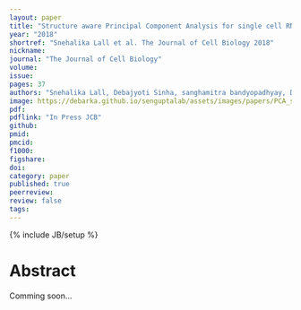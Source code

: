 ```yaml
---
layout: paper
title: "Structure aware Principal Component Analysis for single cell RNA-seq data(In Press JCB)"
year: "2018"
shortref: "Snehalika Lall et al. The Journal of Cell Biology 2018"
nickname:
journal: "The Journal of Cell Biology"
volume:
issue:
pages: 37
authors: "Snehalika Lall, Debajyoti Sinha, sanghamitra bandyopadhyay, Debarka Sengupta"
image: https://debarka.github.io/senguptalab/assets/images/papers/PCA_single_cell.png
pdf:
pdflink: "In Press JCB"
github:
pmid:
pmcid:
f1000:
figshare:
doi: 
category: paper
published: true
peerreview:
review: false
tags:
---
```

{% include JB/setup %}


# Abstract

Comming soon...
